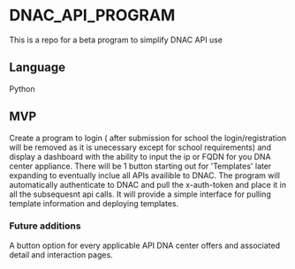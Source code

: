 # DNAC_API_PROGRAM
This is a repo for a beta program to simplify DNAC API use

## Language
Python

## MVP
Create a program to login ( after submission for school the login/registration will be removed as it is unecessary except for school requirements)  and display a dashboard with the ability to input the ip or FQDN for you DNA center appliance. There will be 1 button starting out for 'Templates' later expanding to eventually inclue all APIs availible to DNAC. The program will automatically authenticate to DNAC and pull the x-auth-token and place it in all the subsequesnt api calls. It will provide a simple interface for pulling template information and deploying templates.

### Future additions
A button option for every applicable API DNA center offers and associated detail and interaction pages.
